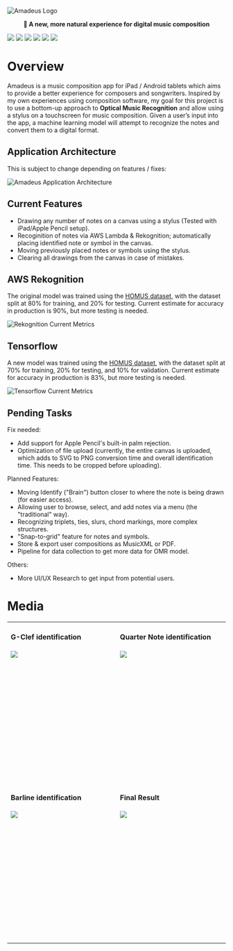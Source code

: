 ![Amadeus Logo](https://user-images.githubusercontent.com/42325882/167320019-bcfb8844-d0fb-42f5-b4f3-30984ca713f1.png)

<p align="center"><strong>🎵 A new, more natural experience for digital music composition</strong></p>

<img src="https://img.shields.io/static/v1?label=&message=Amazon%20AWS&color=232F3E&logo=amazon-aws&logoColor=white" /> <img src="https://img.shields.io/static/v1?label=&message=AWS%20Lambda&color=FF9900&logo=aws-lambda&logoColor=black" /> <img src="https://img.shields.io/static/v1?label=&message=Expo&color=000020&logo=expo&logoColor=white" /> <img src="https://img.shields.io/static/v1?label=&message=Javascript&color=F7DF1E&logo=javascript&logoColor=black" /> <img src="https://img.shields.io/static/v1?label=&message=Python&color=3776AB&logo=python&logoColor=white" /> <img src="https://img.shields.io/static/v1?label=&message=React%20Native&color=61DAFB&logo=react&logoColor=white" /> 

# Overview

Amadeus is a music composition app for iPad / Android tablets which aims to provide a better experience for composers and songwriters. Inspired by my own experiences using composition software, my goal for this project is to use a bottom-up approach to **Optical Music Recognition** and allow using a stylus on a touchscreen for music composition. Given a user’s input into the app, a machine learning model will attempt to recognize the notes and convert them to a digital format.

## Application Architecture

This is subject to change depending on features / fixes:

![Amadeus Application Architecture](https://github.com/xyzes/amadeus/assets/42325882/198493ad-d87b-4d5b-92d0-8ba594e4be81)

## Current Features

- Drawing any number of notes on a canvas using a stylus (Tested with iPad/Apple Pencil setup).
- Recoginition of notes via AWS Lambda & Rekognition; automatically placing identified note or symbol in the canvas.
- Moving previously placed notes or symbols using the stylus.
- Clearing all drawings from the canvas in case of mistakes.

## AWS Rekognition

The original model was trained using the [HOMUS dataset](https://grfia.dlsi.ua.es/homus/), with the dataset split at 80% for training, and 20% for testing.
Current estimate for accuracy in production is 90%, but more testing is needed.

![Rekognition Current Metrics](https://user-images.githubusercontent.com/42325882/167320947-13fac3d5-7c3b-41f5-ab1b-730b0fed68b0.png)

## Tensorflow

A new model was trained using the [HOMUS dataset](https://grfia.dlsi.ua.es/homus/), with the dataset split at 70% for training, 20% for testing, and 10% for validation.
Current estimate for accuracy in production is 83%, but more testing is needed.

![Tensorflow Current Metrics](https://github.com/xyzes/amadeus/assets/42325882/dd2ef88c-db2d-45f1-a238-129929d77079)


## Pending Tasks

Fix needed:
- Add support for Apple Pencil's built-in palm rejection.
- Optimization of file upload (currently, the entire canvas is uploaded, which adds to SVG to PNG conversion time and overall identification time. This needs to be cropped before uploading).

Planned Features:
- Moving Identify ("Brain") button closer to where the note is being drawn (for easier access).
- Allowing user to browse, select, and add notes via a menu (the "traditional" way).
- Recognizing triplets, ties, slurs, chord markings, more complex structures.
- "Snap-to-grid" feature for notes and symbols.
- Store & export user compositions as MusicXML or PDF.
- Pipeline for data collection to get more data for OMR model.

Others:
- More UI/UX Research to get input from potential users.

# Media

<table>
  <tr>
    <td width="500" >
      <h4>G-Clef identification</h4>
      <div style="height: 300px; overflow: hidden;"><img src="https://user-images.githubusercontent.com/42325882/167320676-c45c486d-36b5-4e38-8211-387c56becabf.gif"/></div>
    </td>
    <td width="500" >
      <h4>Quarter Note identification</h4>
      <div style="height: 300px; overflow: hidden;"><img src="https://user-images.githubusercontent.com/42325882/167320692-659263cc-c115-4765-af9c-ed2a4df033ea.gif"/></div>
    </td>
  </tr>
  <tr>
    <td width="500" >
      <h4>Barline identification</h4>
      <div style="height: 300px; overflow: hidden;"><img src="https://user-images.githubusercontent.com/42325882/167320697-54663365-a07b-4f27-bd93-3105c6b8ba62.gif"></div>
    </td>
    <td width="500" >
      <h4>Final Result</h4>
      <div style="height: 300px; overflow: hidden;"><img src="https://user-images.githubusercontent.com/42325882/167331056-1ac6a516-f8ef-43b3-b015-117caf5fb620.PNG"></div>
    </td>
  </tr>
</table>
